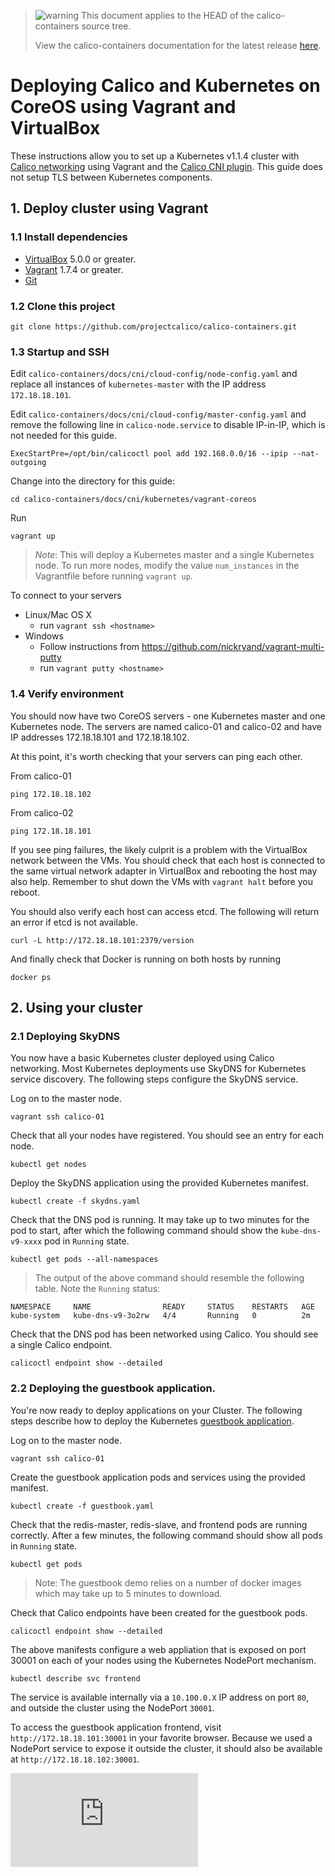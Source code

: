 <!--- master only -->
> ![warning](../images/warning.png) This document applies to the HEAD of the calico-containers source tree.
>
> View the calico-containers documentation for the latest release [here](https://github.com/projectcalico/calico-containers/blob/v0.13.0/README.md).
<!--- else
> You are viewing the calico-containers documentation for release **release**.
<!--- end of master only -->

# Deploying Calico and Kubernetes on CoreOS using Vagrant and VirtualBox

These instructions allow you to set up a Kubernetes v1.1.4 cluster with [Calico networking][calico-networking] using Vagrant and the [Calico CNI plugin][calico-cni]. This guide does not setup TLS between Kubernetes components.

## 1. Deploy cluster using Vagrant 

### 1.1 Install dependencies

* [VirtualBox][virtualbox] 5.0.0 or greater.
* [Vagrant][vagrant] 1.7.4 or greater.
* [Git][git]

<!--- master only -->
### 1.2 Clone this project

    git clone https://github.com/projectcalico/calico-containers.git
<!--- else
### 1.2 Clone this project, and checkout the **release** release

    git clone https://github.com/projectcalico/calico-containers.git
    git checkout tags/**release**
<!--- end of master only -->
    
### 1.3 Startup and SSH

Edit `calico-containers/docs/cni/cloud-config/node-config.yaml` and replace all instances of `kubernetes-master` with the IP address `172.18.18.101`. 

Edit `calico-containers/docs/cni/cloud-config/master-config.yaml` and remove the following line in `calico-node.service` to disable IP-in-IP, which is not needed for this guide.
```
ExecStartPre=/opt/bin/calicoctl pool add 192.168.0.0/16 --ipip --nat-outgoing
```

Change into the directory for this guide:
  
    cd calico-containers/docs/cni/kubernetes/vagrant-coreos

Run

    vagrant up

> *Note*: This will deploy a Kubernetes master and a single Kubernetes node.  To run more nodes, modify the value `num_instances` in the Vagrantfile before running `vagrant up`.

To connect to your servers
* Linux/Mac OS X
    * run `vagrant ssh <hostname>`
* Windows
    * Follow instructions from https://github.com/nickryand/vagrant-multi-putty
    * run `vagrant putty <hostname>`

### 1.4 Verify environment

You should now have two CoreOS servers - one Kubernetes master and one Kubernetes node. The servers are named calico-01 and calico-02 
and have IP addresses 172.18.18.101 and 172.18.18.102.

At this point, it's worth checking that your servers can ping each other.

From calico-01

    ping 172.18.18.102

From calico-02

    ping 172.18.18.101

If you see ping failures, the likely culprit is a problem with the VirtualBox network between the VMs.  You should 
check that each host is connected to the same virtual network adapter in VirtualBox and rebooting the host may also 
help.  Remember to shut down the VMs with `vagrant halt` before you reboot.

You should also verify each host can access etcd.  The following will return an error if etcd is not available.

    curl -L http://172.18.18.101:2379/version

And finally check that Docker is running on both hosts by running

    docker ps
    
## 2. Using your cluster 
### 2.1 Deploying SkyDNS
You now have a basic Kubernetes cluster deployed using Calico networking.  Most Kubernetes deployments use SkyDNS for Kubernetes service discovery.  The following steps configure the SkyDNS service.

Log on to the master node.
```
vagrant ssh calico-01
```

Check that all your nodes have registered. You should see an entry for each node.
```
kubectl get nodes
```

Deploy the SkyDNS application using the provided Kubernetes manifest.
```
kubectl create -f skydns.yaml
```

Check that the DNS pod is running. It may take up to two minutes for the pod to start, after which the following command should show the `kube-dns-v9-xxxx` pod in `Running` state.
```
kubectl get pods --all-namespaces
```

>The output of the above command should resemble the following table.  Note the `Running` status:
```
NAMESPACE     NAME                READY     STATUS    RESTARTS   AGE
kube-system   kube-dns-v9-3o2rw   4/4       Running   0          2m
```

Check that the DNS pod has been networked using Calico.  You should see a single Calico endpoint. 
```
calicoctl endpoint show --detailed
```

### 2.2 Deploying the guestbook application.
You're now ready to deploy applications on your Cluster.  The following steps describe how to deploy the Kubernetes [guestbook application][guestbook].

Log on to the master node.
```
vagrant ssh calico-01
```

Create the guestbook application pods and services using the provided manifest.
```
kubectl create -f guestbook.yaml
```

Check that the redis-master, redis-slave, and frontend pods are running correctly.  After a few minutes, the following command should show all pods in `Running` state.
```
kubectl get pods
```
> Note: The guestbook demo relies on a number of docker images which may take up to 5 minutes to download.

Check that Calico endpoints have been created for the guestbook pods.
```
calicoctl endpoint show --detailed
```

The above manifests configure a web appliation that is exposed on port 30001 on each of your nodes using the Kubernetes NodePort mechanism. 
```
kubectl describe svc frontend
```
The service is available internally via a `10.100.0.X` IP address on port `80`, and outside the cluster using the NodePort `30001`.

To access the guestbook application frontend, visit `http://172.18.18.101:30001` in your favorite browser.  Because we used a NodePort service to expose it outside the cluster, it should also be available at `http://172.18.18.102:30001`.

[calico-networking]: https://github.com/projectcalico/calico-containers
[calico-cni]: https://github.com/projectcalico/calico-cni
[virtualbox]: https://www.virtualbox.org/
[vagrant]: https://www.vagrantup.com/downloads.html
[using-coreos]: http://coreos.com/docs/using-coreos/
[git]: http://git-scm.com/
[guestbook]: https://github.com/kubernetes/kubernetes/blob/master/examples/guestbook/README.md
[![Analytics](https://ga-beacon.appspot.com/UA-52125893-3/calico-containers/docs/kubernetes/VagrantCoreOS.md?pixel)](https://github.com/igrigorik/ga-beacon)
